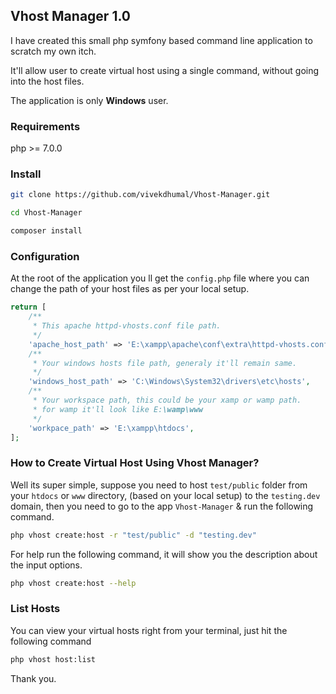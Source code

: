 ## Vhost Manager 1.0

I have created this small php symfony based command line application to scratch my own itch.

It'll allow user to create virtual host using a single command, without going into the host files.

The application is only **Windows** user.

### Requirements
php >= 7.0.0

### Install
```bash
git clone https://github.com/vivekdhumal/Vhost-Manager.git

cd Vhost-Manager

composer install
```

### Configuration

At the root of the application you ll get the `config.php` file where you can change the path of your host files as per your local setup.
```php
return [
    /**
     * This apache httpd-vhosts.conf file path.
     */
    'apache_host_path' => 'E:\xampp\apache\conf\extra\httpd-vhosts.conf',
    /**
     * Your windows hosts file path, generaly it'll remain same.
     */
    'windows_host_path' => 'C:\Windows\System32\drivers\etc\hosts',
    /**
     * Your workspace path, this could be your xamp or wamp path.
     * for wamp it'll look like E:\wamp\www
     */
    'workpace_path' => 'E:\xampp\htdocs',
];
```

### How to Create Virtual Host Using Vhost Manager?
Well its super simple, suppose you need to host `test/public` folder from your `htdocs` or `www` directory, (based on your local setup) to the `testing.dev` domain, then you need to go to the app `Vhost-Manager` & run the following command.
```bash
php vhost create:host -r "test/public" -d "testing.dev"
```
For help run the following command, it will show you the description about the input options.
```bash
php vhost create:host --help
```

### List Hosts
You can view your virtual hosts right from your terminal, just hit the following command
```bash
php vhost host:list
```



Thank you.
